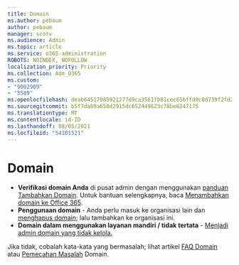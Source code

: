 ```yaml
---
title: Domain
ms.author: pebaum
author: pebaum
manager: scotv
ms.audience: Admin
ms.topic: article
ms.service: o365-administration
ROBOTS: NOINDEX, NOFOLLOW
localization_priority: Priority
ms.collection: Adm_O365
ms.custom:
- "9002909"
- "5589"
ms.openlocfilehash: deab64517985921277d9ca3561fb81cec65bffd9c8d739f2fd2f891f1b35b381
ms.sourcegitcommit: b5f7da89a650d2915dc652449623c78be6247175
ms.translationtype: MT
ms.contentlocale: id-ID
ms.lasthandoff: 08/05/2021
ms.locfileid: "54101521"
---
```

# <a name="domains"></a>Domain

- **Verifikasi domain Anda** di pusat admin dengan menggunakan [panduan Tambahkan Domain](https://admin.microsoft.com/Adminportal#/Domains/Wizard). Untuk bantuan selengkapnya, baca [Menambahkan domain ke Office 365](https://docs.microsoft.com/microsoft-365/admin/setup/add-domain?view=o365-worldwide).
- **Penggunaan domain** - Anda perlu masuk ke organisasi lain dan [menghapus domain;](https://docs.microsoft.com/microsoft-365/admin/get-help-with-domains/remove-a-domain?view=o365-worldwide) lalu tambahkan ke organisasi ini.
- **Domain dalam menggunakan layanan mandiri / tidak tertata**  -  [Menjadi admin domain yang tidak kelola.](https://docs.microsoft.com/azure/active-directory/users-groups-roles/domains-admin-takeover)

Jika tidak, cobalah kata-kata yang bermasalah; lihat artikel [FAQ Domain](https://docs.microsoft.com/microsoft-365/admin/setup/domains-faq?view=o365-worldwide) atau [Pemecahan Masalah](https://docs.microsoft.com/microsoft-365/admin/get-help-with-domains/find-and-fix-issues?view=o365-worldwide) Domain.

